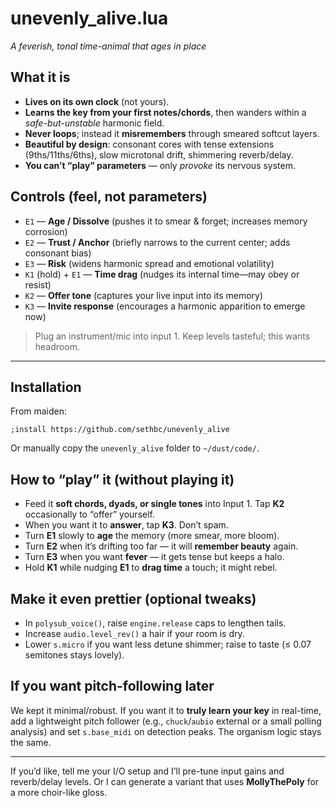 # **unevenly_alive.lua**

*A feverish, tonal time-animal that ages in place*

## What it is

* **Lives on its own clock** (not yours).
* **Learns the key from your first notes/chords**, then wanders within a *safe-but-unstable* harmonic field.
* **Never loops**; instead it **misremembers** through smeared softcut layers.
* **Beautiful by design**: consonant cores with tense extensions (9ths/11ths/6ths), slow microtonal drift, shimmering reverb/delay.
* **You can’t “play” parameters** — only *provoke* its nervous system.

## Controls (feel, not parameters)

* `E1` — **Age / Dissolve** (pushes it to smear & forget; increases memory corrosion)
* `E2` — **Trust / Anchor** (briefly narrows to the current center; adds consonant bias)
* `E3` — **Risk** (widens harmonic spread and emotional volatility)
* `K1` (hold) + `E1` — **Time drag** (nudges its internal time—may obey or resist)
* `K2` — **Offer tone** (captures your live input into its memory)
* `K3` — **Invite response** (encourages a harmonic apparition to emerge now)

> Plug an instrument/mic into input 1. Keep levels tasteful; this wants headroom.

---

## Installation

From maiden:
```
;install https://github.com/sethbc/unevenly_alive
```

Or manually copy the `unevenly_alive` folder to `~/dust/code/`.

## How to “play” it (without playing it)

* Feed it **soft chords, dyads, or single tones** into Input 1. Tap **K2** occasionally to “offer” yourself.
* When you want it to **answer**, tap **K3**. Don’t spam.
* Turn **E1** slowly to **age** the memory (more smear, more bloom).
* Turn **E2** when it’s drifting too far — it will **remember beauty** again.
* Turn **E3** when you want **fever** — it gets tense but keeps a halo.
* Hold **K1** while nudging **E1** to **drag time** a touch; it might rebel.

## Make it even prettier (optional tweaks)

* In `polysub_voice()`, raise `engine.release` caps to lengthen tails.
* Increase `audio.level_rev()` a hair if your room is dry.
* Lower `s.micro` if you want less detune shimmer; raise to taste (≤ 0.07 semitones stays lovely).

## If you want pitch-following later

We kept it minimal/robust. If you want it to **truly learn your key** in real-time, add a lightweight pitch follower (e.g., `chuck`/`aubio` external or a small polling analysis) and set `s.base_midi` on detection peaks. The organism logic stays the same.

---

If you’d like, tell me your I/O setup and I’ll pre-tune input gains and reverb/delay levels. Or I can generate a variant that uses **MollyThePoly** for a more choir-like gloss.
